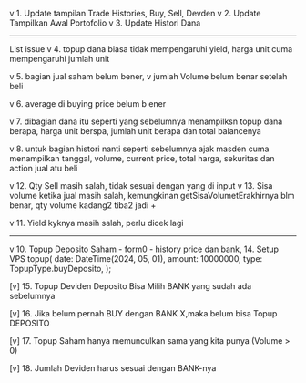 v 1. Update tampilan Trade Histories, Buy, Sell, Devden
v 2. Update Tampilkan Awal Portofolio
v 3. Update Histori Dana

------------

List issue
v 4. topup dana biasa tidak mempengaruhi yield, harga unit cuma mempengaruhi jumlah unit

v 5. ⁠bagian jual saham belum bener,
v jumlah Volume belum benar setelah beli

v 6. ⁠average di buying price belum b
ener

v 7. ⁠dibagian dana itu seperti yang sebelumnya menampilksn topup dana berapa, harga unit berspa, jumlah unit berapa dan total balancenya

v 8. ⁠untuk bagian histori nanti seperti sebelumnya ajak masden cuma menampilkan tanggal, volume, current price, total harga, sekuritas dan action jual atu beli

v 12. Qty Sell masih salah, tidak sesuai dengan yang di input
v 13. Sisa volume ketika jual masih salah, kemungkinan getSisaVolumetErakhirnya blm benar, qty volume kadang2 tiba2 jadi +

v 11. Yield kyknya masih salah, perlu dicek lagi

-------------

v 10. Topup Deposito Saham
    - form0
    - history
    price dan bank,
14. Setup VPS
    topup(
      date: DateTime(2024, 05, 01),
      amount: 10000000,
      type: TopupType.buyDeposito,
    );


[v] 15. Topup Deviden Deposito Bisa Milih BANK yang sudah ada sebelumnya

[v] 16. Jika belum pernah BUY dengan BANK X,maka belum bisa Topup DEPOSITO

[v] 17. Topup Saham hanya memunculkan sama yang kita punya
(Volume > 0)

[v] 18. Jumlah Deviden harus sesuai dengan BANK-nya